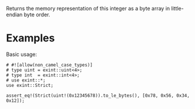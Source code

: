 Returns the memory representation of this integer as a byte array in
little-endian byte order.

# Examples

Basic usage:

```
# #![allow(non_camel_case_types)]
# type uint = exint::uint<4>;
# type int  = exint::int<4>;
# use exint::*;
use exint::Strict;

assert_eq!(Strict(uint!(0x12345678)).to_le_bytes(), [0x78, 0x56, 0x34, 0x12]);
```
